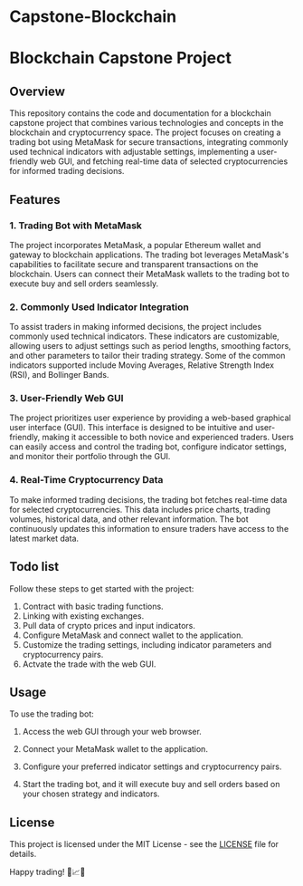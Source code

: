 # Capstone-Blockchain

# Blockchain Capstone Project

## Overview

This repository contains the code and documentation for a blockchain capstone project that combines various technologies and concepts in the blockchain and cryptocurrency space. The project focuses on creating a trading bot using MetaMask for secure transactions, integrating commonly used technical indicators with adjustable settings, implementing a user-friendly web GUI, and fetching real-time data of selected cryptocurrencies for informed trading decisions.

## Features

### 1. Trading Bot with MetaMask

The project incorporates MetaMask, a popular Ethereum wallet and gateway to blockchain applications. The trading bot leverages MetaMask's capabilities to facilitate secure and transparent transactions on the blockchain. Users can connect their MetaMask wallets to the trading bot to execute buy and sell orders seamlessly.

### 2. Commonly Used Indicator Integration

To assist traders in making informed decisions, the project includes commonly used technical indicators. These indicators are customizable, allowing users to adjust settings such as period lengths, smoothing factors, and other parameters to tailor their trading strategy. Some of the common indicators supported include Moving Averages, Relative Strength Index (RSI), and Bollinger Bands.

### 3. User-Friendly Web GUI

The project prioritizes user experience by providing a web-based graphical user interface (GUI). This interface is designed to be intuitive and user-friendly, making it accessible to both novice and experienced traders. Users can easily access and control the trading bot, configure indicator settings, and monitor their portfolio through the GUI.

### 4. Real-Time Cryptocurrency Data

To make informed trading decisions, the trading bot fetches real-time data for selected cryptocurrencies. This data includes price charts, trading volumes, historical data, and other relevant information. The bot continuously updates this information to ensure traders have access to the latest market data.

## Todo list

Follow these steps to get started with the project:

1. Contract with basic trading functions.
2. Linking with existing exchanges.
3. Pull data of crypto prices and input indicators.
4. Configure MetaMask and connect wallet to the application.
5. Customize the trading settings, including indicator parameters and cryptocurrency pairs.
6. Actvate the trade with the web GUI.

## Usage

To use the trading bot:

1. Access the web GUI through your web browser.

2. Connect your MetaMask wallet to the application.

3. Configure your preferred indicator settings and cryptocurrency pairs.

4. Start the trading bot, and it will execute buy and sell orders based on your chosen strategy and indicators.


## License

This project is licensed under the MIT License - see the [LICENSE](LICENSE) file for details.


Happy trading! 🚀📈🤖
